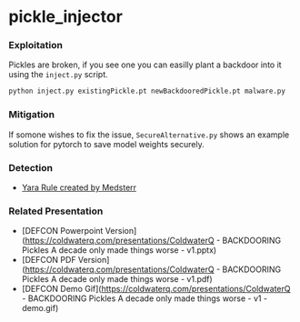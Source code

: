 # pickle_injector

### Exploitation
Pickles are broken, if you see one you can easilly plant a backdoor into it using the `inject.py` script.
```bash
python inject.py existingPickle.pt newBackdooredPickle.pt malware.py
```

### Mitigation
If somone wishes to fix the issue, `SecureAlternative.py` shows an example solution for pytorch to save model weights securely.

### Detection
- [Yara Rule created by Medsterr](https://github.com/medsterr/yara/tree/main/python/pickle_injector.py)

### Related Presentation
- [DEFCON Powerpoint Version](https://coldwaterq.com/presentations/ColdwaterQ - BACKDOORING Pickles A decade only made things worse - v1.pptx)
- [DEFCON PDF Version](https://coldwaterq.com/presentations/ColdwaterQ - BACKDOORING Pickles A decade only made things worse - v1.pdf)
- [DEFCON Demo Gif](https://coldwaterq.com/presentations/ColdwaterQ - BACKDOORING Pickles A decade only made things worse - v1 - demo.gif)
